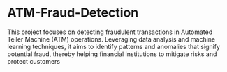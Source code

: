 # ATM-Fraud-Detection
This project focuses on detecting fraudulent transactions in Automated Teller Machine (ATM) operations. Leveraging data analysis and machine learning techniques, it aims to identify patterns and anomalies that signify potential fraud, thereby helping financial institutions to mitigate risks and protect customers

